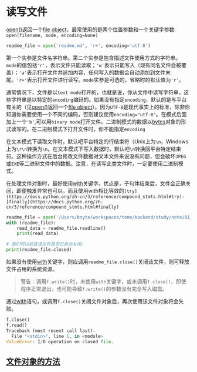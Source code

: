 # 读写文件

[open()](https://docs.python.org/zh-cn/3/library/functions.html#open)返回一个[file object](https://docs.python.org/zh-cn/3/glossary.html#term-file-object)，最常使用的是两个位置参数和一个关键字参数: `open(filename, mode, encoding=None)`

```python
readme_file = open('readme.md', 'r+', encoding='utf-8')
```

第一个实参是文件名字符串。第二个实参是包含描述文件使用方式的字符串。`mode`的值包括`'r'`，表示文件只能读取；`'w'`表示只能写入（现有同名文件会被覆盖）；`'a'`表示打开文件并追加内容，任何写入的数据会自动添加到文件末尾。`'r+'`表示打开文件进行读写。`mode`实参是可选的，省略时的默认值为`'r'`。

通常情况下，文件是以`text mode`打开的，也就是说，你从文件中读写字符串，这些字符串是以特定的`encoding`编码的。如果没有指定`encoding`，默认的是与平台有关的（见[open()](https://docs.python.org/zh-cn/3/library/functions.html#open)返回一个[file object](https://docs.python.org/zh-cn/3/glossary.html#term-file-object)）。因为`UTF-8`是现代事实上的标准，除非你知道你需要使用一个不同的编码，否则建议使用`encoding="utf-8"`。在模式后面加上一个`'b'`,可以用`binary mode`打开文件。二进制模式的数据以[bytes](https://docs.python.org/zh-cn/3/library/stdtypes.html#bytes)对象的形式读写的。在二进制模式下打开文件时，你不能指定`encoding`

在文本模式下读取文件时，默认吧平台特定的行结束符（Unix上为`\n`，Windows上为`\r\n`转换为`\n`。在文本模式下写入数据时，默认吧`\n`转换回平台特定结束符。这种操作方式在后台修改文件数据对文本文件来说没有问题，但会破坏`JPEG`或`EXE`等二进制文件中的数据。注意，在读写此类文件时，一定要使用二进制模式。

在处理文件对象时，最好使用[with](https://docs.python.org/zh-cn/3/reference/compound_stmts.html#with)关键字。优点是，子句体结束后，文件会正确关闭，即便触发异常也可以。而且使用with相比等效的`[try](https://docs.python.org/zh-cn/3/reference/compound_stmts.html#try)-[finally](https://docs.python.org/zh-cn/3/reference/compound_stmts.html#finally)`

```python
readme_file = open('/Users/bnyte/workspaces/tome/backend/study/note/01_python/05_输入与输出/02_读写文件/readme.md', 'r+', encoding='utf-8')
with (readme_file):
    read_data = readme_file.readline()
    print(read_data)

# 我们可以检查该文件是否已自动关闭。
print(readme_file.closed)
```

如果没有使用[with](https://docs.python.org/zh-cn/3/reference/compound_stmts.html#with)关键字，则应调用`readme_file.close()`关闭该文件，则可释放文件占用的系统资源。

> 警告：调用`f.write()`时，未使用`with`关键字，或未调用`f.close()`，即使程序正常退出，也可能导致`f.write()`的参数没有完全写入磁盘。

通过[with](https://docs.python.org/zh-cn/3/reference/compound_stmts.html#with)语句，或调用`f.close()`关闭文件对象后，再次使用该文件对象将会失败。

```python
f.close()
f.read()
Traceback (most recent call last):
  File "<stdin>", line 1, in <module>
ValueError: I/O operation on closed file.
```

## [文件对象的方法](./01_%E6%96%87%E4%BB%B6%E5%AF%B9%E8%B1%A1%E7%9A%84%E6%96%B9%E6%B3%95/)

